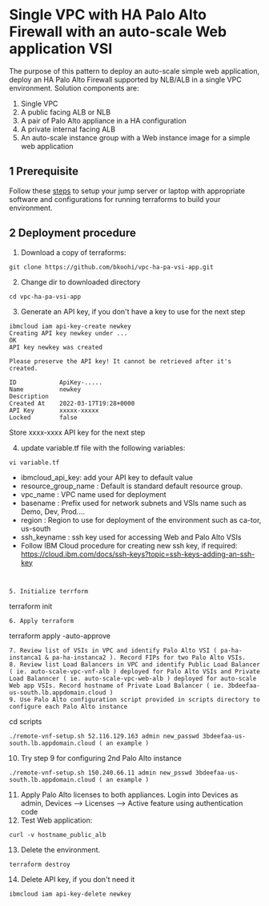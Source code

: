 # Single VPC with HA Palo Alto Firewall with an auto-scale Web application VSI
The purpose of this pattern to deploy an auto-scale simple web application, deploy an HA Palo Alto Firewall supported by NLB/ALB in a single VPC environment.
Solution components are:
1. Single VPC
2. A public facing ALB or NLB
3. A pair of Palo Alto appliance in a HA configuration
4. A private internal facing ALB
5. An auto-scale instance group with a Web instance image for a simple web application

## 1 Prerequisite 

Follow these [steps](https://github.com/bkoohi/IBM-cloud-vpc-with-vnf/edit/main/readme/prerequisite.md)
to setup your jump server or laptop with appropriate software and configurations for running terraforms to build your environment.

## 2 Deployment procedure
1. Download a copy of terraforms:
```
git clone https://github.com/bkoohi/vpc-ha-pa-vsi-app.git
```
2. Change dir to downloaded directory
```
cd vpc-ha-pa-vsi-app
```
3. Generate an API key, if you don't have a key to use for the next step
```
ibmcloud iam api-key-create newkey
Creating API key newkey under ...
OK
API key newkey was created

Please preserve the API key! It cannot be retrieved after it's created.
                 
ID            ApiKey-.....
Name          newkey   
Description      
Created At    2022-03-17T19:28+0000   
API Key       xxxxx-xxxxx
Locked        false 
```
Store xxxx-xxxx API key for the next step

4. update variable.tf file with the following variables:
```
vi variable.tf
```
   - ibmcloud_api_key: add your API key to default value
   - resource_group_name : Default is standard default resource group.
   - vpc_name : VPC name used for deployment 
   - basename : Prefix used for network subnets and VSIs name such as Demo, Dev, Prod....
   - region   : Region to use for deployment of the environment such as ca-tor, us-south
   - ssh_keyname : ssh key used for accessing Web and Palo Alto VSIs 
   - Follow IBM Cloud procedure for creating new ssh key, if required: https://cloud.ibm.com/docs/ssh-keys?topic=ssh-keys-adding-an-ssh-key
```


5. Initialize terrform
```
terraform init
```
6. Apply terraform
```
terraform apply -auto-approve

```
7. Review list of VSIs in VPC and identify Palo Alto VSI ( pa-ha-instanca1 & pa-ha-instanca2 ). Record FIPs for two Palo Alto VSIs.
8. Review list Load Balancers in VPC and identify Public Load Balancer ( ie. auto-scale-vpc-vnf-alb ) deployed for Palo Alto VSIs and Private Load Balanncer ( ie. auto-scale-vpc-web-alb ) deployed for auto-scale Web app VSIs. Record hostname of Private Load Balancer ( ie. 3bdeefaa-us-south.lb.appdomain.cloud )
9. Use Palo Alto configuration script provided in scripts directory to configure each Palo Alto instance
```
cd scripts
```
./remote-vnf-setup.sh 52.116.129.163 admin new_passwd 3bdeefaa-us-south.lb.appdomain.cloud ( an example )
```
10. Try step 9 for configuring 2nd Palo Alto instance
```
./remote-vnf-setup.sh 150.240.66.11 admin new_psswd 3bdeefaa-us-south.lb.appdomain.cloud ( an example )
```
11. Apply Palo Alto licenses to both appliances. Login into Devices as admin, Devices --> Licenses --> Active feature using authentication code
12. Test Web application: 

```
curl -v hostname_public_alb 
```
13. Delete the environment.

```
terraform destroy
```

14. Delete API key, if you don't need it

```
ibmcloud iam api-key-delete newkey
```

